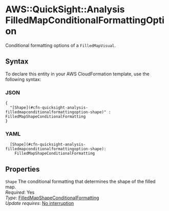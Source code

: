 # AWS::QuickSight::Analysis FilledMapConditionalFormattingOption<a name="aws-properties-quicksight-analysis-filledmapconditionalformattingoption"></a>

Conditional formatting options of a `FilledMapVisual`\.

## Syntax<a name="aws-properties-quicksight-analysis-filledmapconditionalformattingoption-syntax"></a>

To declare this entity in your AWS CloudFormation template, use the following syntax:

### JSON<a name="aws-properties-quicksight-analysis-filledmapconditionalformattingoption-syntax.json"></a>

```
{
  "[Shape](#cfn-quicksight-analysis-filledmapconditionalformattingoption-shape)" : FilledMapShapeConditionalFormatting
}
```

### YAML<a name="aws-properties-quicksight-analysis-filledmapconditionalformattingoption-syntax.yaml"></a>

```
  [Shape](#cfn-quicksight-analysis-filledmapconditionalformattingoption-shape): 
    FilledMapShapeConditionalFormatting
```

## Properties<a name="aws-properties-quicksight-analysis-filledmapconditionalformattingoption-properties"></a>

`Shape`  <a name="cfn-quicksight-analysis-filledmapconditionalformattingoption-shape"></a>
The conditional formatting that determines the shape of the filled map\.  
*Required*: Yes  
*Type*: [FilledMapShapeConditionalFormatting](aws-properties-quicksight-analysis-filledmapshapeconditionalformatting.md)  
*Update requires*: [No interruption](https://docs.aws.amazon.com/AWSCloudFormation/latest/UserGuide/using-cfn-updating-stacks-update-behaviors.html#update-no-interrupt)